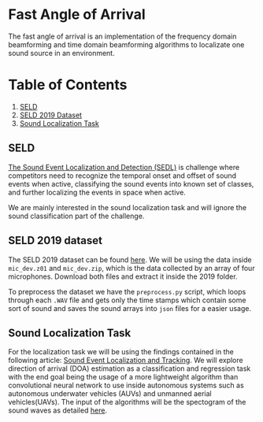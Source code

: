 # Fast Angle of Arrival

The fast angle of arrival is an implementation of the frequency domain beamforming and time domain beamforming algorithms to localizate one sound source in an environment.

# Table of Contents
1. [SELD](#SELD)
2. [SELD 2019 Dataset](#SELD-2019-dataset)
3. [Sound Localization Task](#Sound-Localization-Task)

## SELD
[The Sound Event Localization and Detection (SEDL)](http://dcase.community/challenge2019/task-sound-event-localization-and-detection) is challenge where competitors need to recognize the temporal onset and offset of sound events when active, classifying the sound events into known set of classes, and further localizing the events in space when active.

We are mainly interested in the sound localization task and will ignore the sound classification part of the challenge.

## SELD 2019 dataset
The SELD 2019 dataset can be found [here](https://zenodo.org/record/2599196#.YDk1dmhKjIU). We will be using the data inside `mic_dev.z01` and `mic_dev.zip`, which is the data collected by an array of four microphones. Download both files and extract it inside the 2019 folder.

To preprocess the dataset we have the `preprocess.py` script, which loops through each `.WAV` file and gets only the time stamps which contain some sort of sound and saves the sound arrays into `json` files for a easier usage.

## Sound Localization Task
For the localization task we will be using the findings contained in the following article: [Sound Event Localization and Tracking](https://www.aane.in/research/computational-audio-scene-analysis-casa/sound-event-localization-and-tracking). We will explore direction of arrival (DOA) estimation as a classification and regression task with the end goal being the usage of a more lightweight algorithm than convolutional neural network to use inside autonomous systems such as autonomous underwater vehicles (AUVs) and unmanned aerial vehicles(UAVs). The input of the algorithms will be the spectogram of the sound waves as detailed [here](https://github.com/sharathadavanne/seld-dcase2019#more-about-seldnet).
